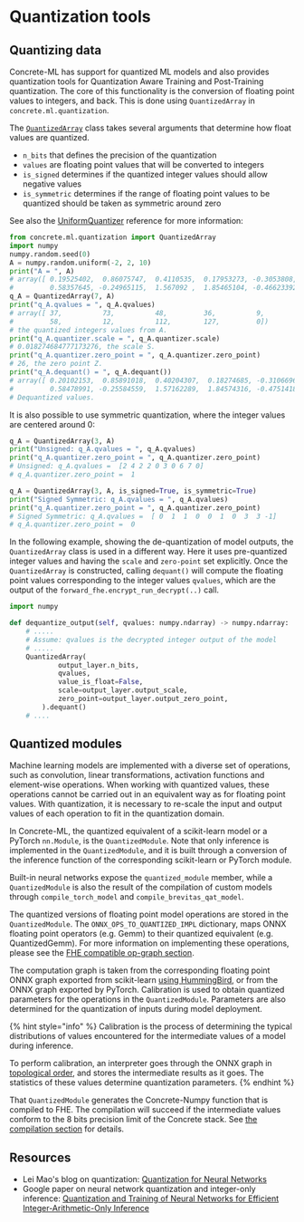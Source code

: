 # Quantization tools

## Quantizing data

Concrete-ML has support for quantized ML models and also provides quantization tools for Quantization Aware Training and Post-Training quantization. The core of this functionality is the conversion of floating point values to integers, and back. This is done using `QuantizedArray` in `concrete.ml.quantization`.

The [`QuantizedArray`](../developer-guide/api/concrete.ml.quantization.quantizers.md#class-quantizedarray) class takes several arguments that determine how float values are quantized.

- `n_bits` that defines the precision of the quantization
- `values` are floating point values that will be converted to integers
- `is_signed` determines if the quantized integer values should allow negative values
- `is_symmetric` determines if the range of floating point values to be quantized should be taken as symmetric around zero

See also the [UniformQuantizer](../developer-guide/api/concrete.ml.quantization.quantizers.md#class-uniformquantizer) reference for more information:

```python
from concrete.ml.quantization import QuantizedArray
import numpy
numpy.random.seed(0)
A = numpy.random.uniform(-2, 2, 10)
print("A = ", A)
# array([ 0.19525402,  0.86075747,  0.4110535,  0.17953273, -0.3053808,
#         0.58357645, -0.24965115,  1.567092 ,  1.85465104, -0.46623392])
q_A = QuantizedArray(7, A)
print("q_A.qvalues = ", q_A.qvalues)
# array([ 37,          73,          48,         36,          9,
#         58,          12,          112,        127,         0])
# the quantized integers values from A.
print("q_A.quantizer.scale = ", q_A.quantizer.scale)
# 0.018274684777173276, the scale S.
print("q_A.quantizer.zero_point = ", q_A.quantizer.zero_point)
# 26, the zero point Z.
print("q_A.dequant() = ", q_A.dequant())
# array([ 0.20102153,  0.85891018,  0.40204307,  0.18274685, -0.31066964,
#         0.58478991, -0.25584559,  1.57162289,  1.84574316, -0.4751418 ])
# Dequantized values.
```

It is also possible to use symmetric quantization, where the integer values are centered around 0:

<!--pytest-codeblocks:cont-->

```python
q_A = QuantizedArray(3, A)
print("Unsigned: q_A.qvalues = ", q_A.qvalues)
print("q_A.quantizer.zero_point = ", q_A.quantizer.zero_point)
# Unsigned: q_A.qvalues =  [2 4 2 2 0 3 0 6 7 0]
# q_A.quantizer.zero_point =  1

q_A = QuantizedArray(3, A, is_signed=True, is_symmetric=True)
print("Signed Symmetric: q_A.qvalues = ", q_A.qvalues)
print("q_A.quantizer.zero_point = ", q_A.quantizer.zero_point)
# Signed Symmetric: q_A.qvalues =  [ 0  1  1  0  0  1  0  3  3 -1]
# q_A.quantizer.zero_point =  0
```

In the following example, showing the de-quantization of model outputs, the
`QuantizedArray` class is used in a different way. Here it uses pre-quantized integer values and having the `scale` and `zero-point` set explicitly. Once the `QuantizedArray` is constructed, calling `dequant()` will compute the floating point values corresponding to the integer values `qvalues`, which are the output of the `forward_fhe.encrypt_run_decrypt(..)` call.

```python
import numpy

def dequantize_output(self, qvalues: numpy.ndarray) -> numpy.ndarray:
    # .....
    # Assume: qvalues is the decrypted integer output of the model
    # .....
    QuantizedArray(
            output_layer.n_bits,
            qvalues,
            value_is_float=False,
            scale=output_layer.output_scale,
            zero_point=output_layer.output_zero_point,
        ).dequant()
    # ....
```

## Quantized modules

Machine learning models are implemented with a diverse set of operations, such as convolution, linear transformations, activation functions and element-wise operations. When working with quantized values, these operations cannot be carried out in an equivalent way as for floating point values. With quantization, it is necessary to re-scale the input and output values of each operation to fit in the quantization domain.

In Concrete-ML, the quantized equivalent of a scikit-learn model or a PyTorch `nn.Module`, is the `QuantizedModule`. Note that
only inference is implemented in the `QuantizedModule`, and it is built through a conversion of the
inference function of the corresponding scikit-learn or PyTorch module.

Built-in neural networks expose the `quantized_module` member, while a `QuantizedModule` is also
the result of the compilation of custom models through `compile_torch_model` and `compile_brevitas_qat_model`.

The quantized versions of floating point model operations are stored in the `QuantizedModule`. The `ONNX_OPS_TO_QUANTIZED_IMPL` dictionary, maps ONNX floating point operators (e.g. Gemm) to their quantized equivalent (e.g. QuantizedGemm). For more information on implementing these operations, please see the [FHE compatible op-graph section](../developer-guide/fhe-op-graphs.md).

The computation graph is taken from the corresponding floating point ONNX graph exported from scikit-learn
[using HummingBird](../developer-guide/external_libraries.md#hummingbird), or from the ONNX graph exported by PyTorch.
Calibration is used to obtain quantized parameters for the operations in the `QuantizedModule`.
Parameters are also determined for the quantization of inputs during model deployment.

{% hint style="info" %}
Calibration is the process of determining the typical distributions of values encountered for the
intermediate values of a model during inference.

To perform calibration, an interpreter goes through the ONNX graph in [topological order](https://en.wikipedia.org/wiki/Topological_sorting), and stores the intermediate results as it goes. The statistics of these values determine quantization
parameters.
{% endhint %}

That `QuantizedModule` generates the Concrete-Numpy function that is compiled to FHE. The compilation
will succeed if the intermediate values conform to the 8 bits precision limit of the Concrete stack.
See [the compilation section](../advanced-topics/compilation.md) for details.

## Resources

- Lei Mao's blog on quantization: [Quantization for Neural Networks](https://leimao.github.io/article/Neural-Networks-Quantization/)
- Google paper on neural network quantization and integer-only inference: [Quantization and Training of Neural Networks for Efficient Integer-Arithmetic-Only Inference](https://arxiv.org/abs/1712.05877)
